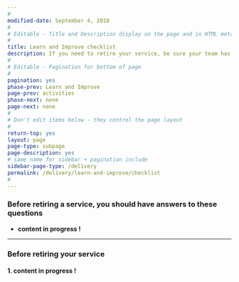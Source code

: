 ```yaml
---
#
modified-date: September 4, 2018
#
# Editable - Title and Description display on the page and in HTML meta tags
#
title: Learn and Improve checklist
description: If you need to retire your service, be sure your team has a plan to inform users, including what happens to their data and how they can meet the needs your service previously met for them.
#
# Editable - Pagination for bottom of page
#
pagination: yes
phase-prev: Learn and Improve
page-prev: activities
phase-next: none
page-next: none
#
# Don't edit items below - they control the page layout
#
return-top: yes
layout: page
page-type: subpage
page-description: yes
# same name for sidebar + pagination include
sidebar-page-type: /delivery
permalink: /delivery/learn-and-improve/checklist
#
---
```


### Before retiring a service, you should have answers to these questions


<div class="bullet-checkmark" markdown="1">


* **content in progress !**


</div>

<hr>

### Before retiring your service

#### 1. content in progress !

<br/>
